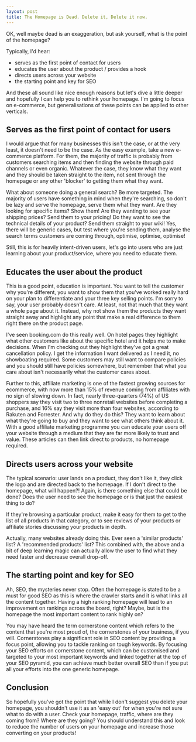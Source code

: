 ```yaml
---
layout: post
title: The Homepage is Dead. Delete it, Delete it now.
---
```


OK, well maybe dead is an exaggeration, but ask yourself, what is the point of the homepage?

Typically, I'd hear:
- serves as the first point of contact for users
- educates the user about the product / provides a hook
- directs users across your website
- the starting point and key for SEO

And these all sound like nice enough reasons but let's dive a little deeper and hopefully I can help you to rethink your homepage. I'm going to focus on e-commerce, but generalisations of these points can be applied to other verticals.

## Serves as the first point of contact for users

I would argue that for many businesses this isn't the case, or at the very least, it doesn't need to be the case.  As the easy example, take a new e-commerce platform. For them, the majority of traffic is probably from customers searching items and then finding the website through paid channels or even organic. Whatever the case, they know what they want and they should be taken straight to the item, not sent through the homepage or any other 'blocker' to getting them what they want.  

What about someone doing a general search?  Be more targeted. The majority of users have something in mind when they're searching, so don't be lazy and serve the homepage, serve them what they want. Are they looking for specific items? Show them! Are they wanting to see your shipping prices? Send them to your pricing! Do they want to see the technical details of your product? Send them straight to your wiki!  Yes, there will be generic cases, but test where you're sending them, analyse the search terms customers are coming through, optimise, optimise, optimise!

Still, this is for heavily intent-driven users, let's go into users who are just learning about your product/service, where you need to educate them.

## Educates the user about the product

This is a good point, education is important. You want to tell the customer why you're different, you want to show them that you've worked really hard on your plan to differentiate and your three key selling points. I'm sorry to say, your user probably doesn't care. At least, not that much that they want a whole page about it. Instead, why not show them the products they want straight away and highlight any point that make a real difference to them right there on the product page.

I've seen booking.com do this really well. On hotel pages they highlight what other customers like about the specific hotel and it helps me to make decisions. When I'm checking out they highlight they've got a great cancellation policy. I get the information I want delivered as I need it, no showboating required. Some customers may still want to compare policies and you should still have policies somewhere, but remember that what you care about isn't necessarily what the customer cares about.

Further to this, affiliate marketing is one of the fastest growing sources for ecommerce, with now more than 15% of revenue coming from affiliates with no sign of slowing down. In fact, nearly three-quarters (74%) of US shoppers say they visit two to three nonretail websites before completing a purchase, and 16% say they visit more than four websites, according to Rakuten and Forrester. And why do they do this? They want to learn about what they're going to buy and they want to see what others think about it. With a good affiliate marketing programme you can educate your users off your website through a medium that they are far more likely to trust and value. These articles can then link direct to products, no homepage required.

## Directs users across your website

The typical scenario: user lands on a product, they don't like it, they click the logo and are directed back to the homepage. If I don't direct to the homepage, what will happen?! Again, is there something else that could be done?  Does the user need to see the homepage or is that just the easiest thing to do?

If they're browsing a particular product, make it easy for them to get to the list of all products in that category, or to see reviews of your products or affiliate stories discussing your products in depth.

Actually, many websites already doing this. Ever seen a 'similar products' list? A 'recommended products' list? This combined with, the above and a bit of deep learning magic can actually allow the user to find what they need faster and decrease overall drop-off.


## The starting point and key for SEO

Ah, SEO, the mysteries never stop. Often the homepage is stated to be a must for good SEO as this is where the crawler starts and it is what links all the content together. Having a high ranking homepage will lead to an improvement on rankings across the board, right? Maybe, but is the homepage the most important content to rank highly on? 

You may have heard the term cornerstone content which refers to the content that you're most proud of, the cornerstones of your business, if you will. Cornerstones play a significant role in SEO content by providing a focus point, allowing you to tackle ranking on tough keywords. By focusing your SEO efforts on cornerstone content, which can be customised and targeted to your most important keywords and linked together at the top of your SEO pyramid, you can achieve much better overall SEO than if you put all your efforts into the one generic homepage.


## Conclusion

So hopefully you've got the point that while I don't suggest you delete your homepage, you shouldn't use it as an 'easy out' for when you're not sure what to do with a user. Check your homepage, traffic, where are they coming from? Where are they going? You should understand this and look to reduce the number of users on your homepage and increase those converting on your products!
